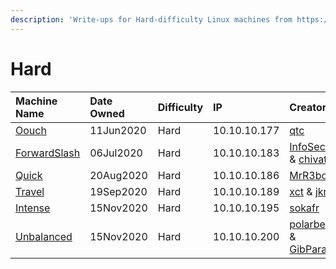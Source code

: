 ```yaml
---
description: 'Write-ups for Hard-difficulty Linux machines from https://hackthebox.eu'
---
```


# Hard

| Machine Name | Date Owned | Difficulty | IP | Creator |
| :--- | :--- | :--- | :--- | :--- |
| [Oouch](oouch-write-up.md) | 11Jun2020 | Hard | 10.10.10.177 | [qtc](https://www.hackthebox.eu/home/users/profile/103578) |
| [ForwardSlash](forwardslash-write-up.md) | 06Jul2020 | Hard | 10.10.10.183 | [InfoSecJack](https://www.hackthebox.eu/home/users/profile/52045) & [chivato](https://www.hackthebox.eu/home/users/profile/44614) |
| [Quick](quick-write-up.md) | 20Aug2020 | Hard | 10.10.10.186 | [MrR3boot](https://www.hackthebox.eu/home/users/profile/13531) |
| [Travel](travel-write-up.md) | 19Sep2020 | Hard | 10.10.10.189 | [xct](https://www.hackthebox.eu/home/users/profile/13569) & [jkr](https://www.hackthebox.eu/home/users/profile/77141) |
| [Intense](intense-write-up.md) | 15Nov2020 | Hard | 10.10.10.195 | [sokafr](https://app.hackthebox.eu/users/19014) |
| [Unbalanced](unbalanced.md) | 15Nov2020 | Hard | 10.10.10.200 | [polarbearer](https://www.hackthebox.eu/home/users/profile/159204) & [GibParadox](https://www.hackthebox.eu/home/users/profile/125033) |

